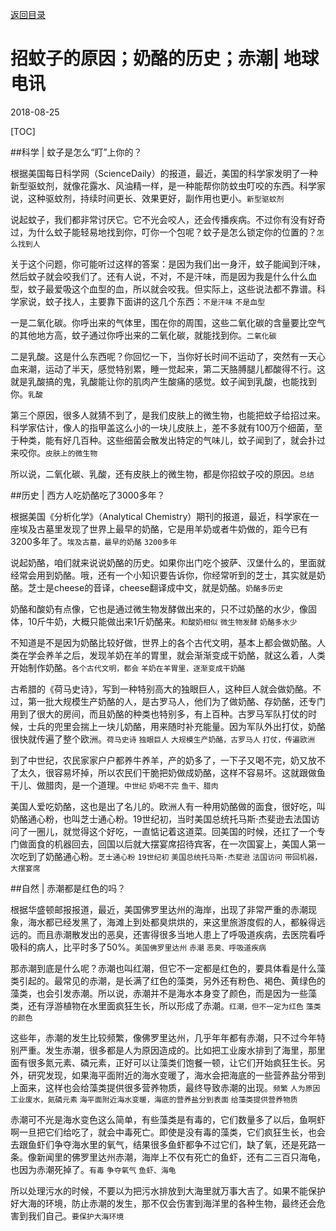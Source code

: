 [返回目录](../index.html)

# 招蚊子的原因；奶酪的历史；赤潮| 地球电讯

2018-08-25

[TOC]

##科学 | 蚊子是怎么“盯”上你的？

根据美国每日科学网（ScienceDaily）的报道，最近，美国的科学家发明了一种新型驱蚊剂，就像花露水、风油精一样，是一种能帮你防蚊虫叮咬的东西。科学家说，这种驱蚊剂，持续时间更长、效果更好，副作用也更小。`新型驱蚊剂`

说起蚊子，我们都非常讨厌它。它不光会咬人，还会传播疾病。不过你有没有好奇过，为什么蚊子能轻易地找到你，叮你一个包呢？蚊子是怎么锁定你的位置的？`怎么找到人`

关于这个问题，你可能听过这样的答案：是因为我们出一身汗，蚊子能闻到汗味，然后蚊子就会咬我们了。还有人说，不对，不是汗味，而是因为我是什么什么血型，蚊子最爱吸这个血型的血，所以就会咬我。但实际上，这些说法都不靠谱。科学家说，蚊子找人，主要靠下面讲的这几个东西：`不是汗味` `不是血型`

一是二氧化碳。你呼出来的气体里，围在你的周围，这些二氧化碳的含量要比空气的其他地方高，蚊子通过你呼出来的二氧化碳，就能找到你。`二氧化碳`

二是乳酸。这是什么东西呢？你回忆一下，当你好长时间不运动了，突然有一天心血来潮，运动了半天，感觉特别累，睡一觉起来，第二天胳膊腿儿都酸得不行。这就是乳酸搞的鬼，乳酸能让你的肌肉产生酸痛的感觉。蚊子闻到乳酸，也能找到你。`乳酸`

第三个原因，很多人就猜不到了，是我们皮肤上的微生物，也能把蚊子给招过来。科学家估计，像人的指甲盖这么小的一块儿皮肤上，差不多就有100万个细菌，至于种类，能有好几百种。这些细菌会散发出特定的气味儿，蚊子闻到了，就会扑过来咬你。`皮肤上的微生物`

所以说，二氧化碳、乳酸，还有皮肤上的微生物，都是你招蚊子咬的原因。`总结`

##历史 | 西方人吃奶酪吃了3000多年？

根据美国《分析化学》（Analytical Chemistry）期刊的报道，最近，科学家在一座埃及古墓里发现了世界上最早的奶酪，它是用羊奶或者牛奶做的，距今已有3200多年了。`埃及古墓，最早的奶酪` `3200多年`

说起奶酪，咱们就来说说奶酪的历史。如果你出门吃个披萨、汉堡什么的，里面就经常会用到奶酪。哦，还有一个小知识要告诉你，你经常听到的芝士，其实就是奶酪。芝士是cheese的音译，cheese翻译成中文，就是奶酪。`奶酪多历史`

奶酪和酸奶有点像，它也是通过微生物发酵做出来的，只不过奶酪的水少，像固体，10斤牛奶，大概只能做出来1斤奶酪来。`和酸奶相似` `微生物发酵` `奶酪多水少`

不知道是不是因为奶酪比较好做，世界上的各个古代文明，基本上都会做奶酪。人类在学会养羊之后，发现羊奶在羊的胃里，就会渐渐变成干奶酪，就这么着，人类开始制作奶酪。`各个古代文明，都会` `羊奶在羊胃里，逐渐变成干奶酪`

古希腊的《荷马史诗》，写到一种特别高大的独眼巨人，这种巨人就会做奶酪。不过，第一批大规模生产奶酪的人，是古罗马人，他们为了做奶酪、存奶酪，还专门用到了很大的房间，而且奶酪的种类也特别多，有上百种。古罗马军队打仗的时候，士兵的兜里会揣上一块儿奶酪，用来随时补充能量。因为军队外出打仗，奶酪很快就传遍了整个欧洲。`荷马史诗` `独眼巨人` `大规模生产奶酪，古罗马人` `打仗，传遍欧洲`

到了中世纪，农民家家户户都养牛养羊，产的奶多了，一下子又喝不完，奶又放不了太久，很容易坏掉，所以农民们干脆把奶做成奶酪，这样不容易坏。这就跟做鱼干儿、做腊肉，是一个道理。`中世纪` `奶喝不完` `鱼干、腊肉`

美国人爱吃奶酪，这也是出了名儿的。欧洲人有一种用奶酪做的面食，很好吃，叫奶酪通心粉，也叫芝士通心粉。19世纪初，当时美国总统托马斯·杰斐逊去法国访问了一圈儿，就觉得这个好吃，一直惦记着这道菜。回美国的时候，还扛了一个专门做面食的机器回去，回国以后就大摆宴席招待宾客，在一次国宴上，美国人第一次吃到了奶酪通心粉。`芝士通心粉` `19世纪初` `美国总统托马斯·杰斐逊` `法国访问` `带回机器，大摆宴席`

##自然 | 赤潮都是红色的吗？

根据华盛顿邮报报道，最近，美国佛罗里达州的海岸，出现了非常严重的赤潮现象，海水都已经发黑了，海滩上到处都臭烘烘的，来这里旅游度假的人，都躲得远远的。而且赤潮散发出的恶臭，还害得很多当地人患上了呼吸道疾病，去医院看呼吸科的病人，比平时多了50%。`美国佛罗里达州` `赤潮` `恶臭、呼吸道疾病`

那赤潮到底是什么呢？赤潮也叫红潮，但它不一定都是红色的，要具体看是什么藻类引起的。最常见的赤潮，是长满了红色的藻类，另外还有粉色、褐色、黄绿色的藻类，也会引发赤潮。所以说，赤潮并不是海水本身变了颜色，而是因为一些藻类，还有浮游植物在水里面疯狂生长，所以形成了赤潮。`红潮，但不一定为红色` `藻类的颜色`

这些年，赤潮的发生比较频繁，像佛罗里达州，几乎年年都有赤潮，只不过今年特别严重。发生赤潮，很多都是人为原因造成的。比如把工业废水排到了海里，那里面有很多氮元素、磷元素，正好可以让藻类们饱餐一顿，让它们开始疯狂生长。另外，研究发现，如果海平面附近的海水变暖了，海水会把海底的一些营养盐分带到上面来，这样也会给藻类提供很多营养物质，最终导致赤潮的出现。`频繁` `人为原因` `工业废水，氮磷元素` `海平面附近海水变暖，海底的营养盐分到表面` `给藻类提供营养物质`

赤潮可不光是海水变色这么简单，有些藻类是有毒的，它们数量多了以后，鱼啊虾啊一旦把它们给吃了，就会中毒死亡。即使是没有毒的藻类，它们疯狂生长，也会去跟鱼虾们争夺海水里的氧气，结果很多鱼虾都争不过它们，缺了氧，还是死路一条。像新闻里的佛罗里达州赤潮，海岸上不仅有死亡的鱼虾，还有二三百只海龟，也因为赤潮死掉了。`有毒` `争夺氧气` `鱼虾、海龟`

所以处理污水的时候，不要以为把污水排放到大海里就万事大吉了。如果不能保护好大海的环境，防止赤潮的发生，那不仅会伤害到海洋里的各种生物，最终还会危害到我们自己。`要保护大海环境`